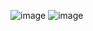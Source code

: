 ![image](https://github.com/user-attachments/assets/1ce5573d-4a2d-4e95-8a4b-9e14f1769db8)
![image](https://github.com/user-attachments/assets/a7d8e035-e15d-4364-81ff-e5be7f2ce04b)
